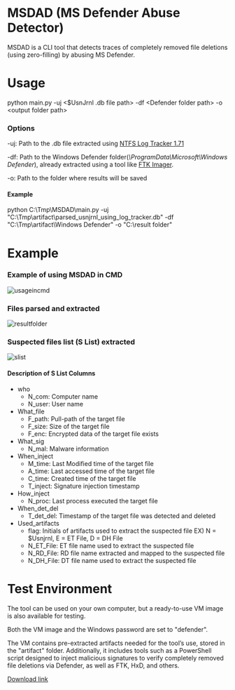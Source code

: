 # MSDAD (MS Defender Abuse Detector)
MSDAD is a CLI tool that detects traces of completely removed file deletions (using zero-filling) by abusing MS Defender.


# Usage
python main.py -uj \<$UsnJrnl .db file path\> -df \<Defender folder path\> -o \<output folder path\>

### Options
-uj: Path to the .db file extracted using [NTFS Log Tracker 1.71](https://sites.google.com/site/forensicnote/ntfs-log-tracker?pli=1)

-df: Path to the Windows Defender folder(_\\ProgramData\\Microsoft\\Windows Defender_), already extracted using a tool like [FTK Imager](https://www.exterro.com/ftk-product-downloads/ftk-imager-version-4-7-1). 

-o: Path to the folder where results will be saved


#### Example
python C:\Tmp\MSDAD\main.py -uj "C:\Tmp\artifact\parsed_usnjrnl_using_log_tracker.db" -df "C:\Tmp\artifact\Windows Defender\" -o "C:\result folder\"

# Example

### Example of using MSDAD in CMD
![usageincmd](https://private-user-images.githubusercontent.com/184496356/376322203-48b17d00-8bce-402b-a7b5-b86f16b47301.png?jwt=eyJhbGciOiJIUzI1NiIsInR5cCI6IkpXVCJ9.eyJpc3MiOiJnaXRodWIuY29tIiwiYXVkIjoicmF3LmdpdGh1YnVzZXJjb250ZW50LmNvbSIsImtleSI6ImtleTUiLCJleHAiOjE3Mjg5MjQ4MzMsIm5iZiI6MTcyODkyNDUzMywicGF0aCI6Ii8xODQ0OTYzNTYvMzc2MzIyMjAzLTQ4YjE3ZDAwLThiY2UtNDAyYi1hN2I1LWI4NmYxNmI0NzMwMS5wbmc_WC1BbXotQWxnb3JpdGhtPUFXUzQtSE1BQy1TSEEyNTYmWC1BbXotQ3JlZGVudGlhbD1BS0lBVkNPRFlMU0E1M1BRSzRaQSUyRjIwMjQxMDE0JTJGdXMtZWFzdC0xJTJGczMlMkZhd3M0X3JlcXVlc3QmWC1BbXotRGF0ZT0yMDI0MTAxNFQxNjQ4NTNaJlgtQW16LUV4cGlyZXM9MzAwJlgtQW16LVNpZ25hdHVyZT04OWRiYjcwNTNiYTk1ZjJhY2IyYTRlMmQ4OTgzMzhjMTJiNTZjYmU4ODMxZDI0Yjc0MGFlOGRlMTNiM2Y2ZDIzJlgtQW16LVNpZ25lZEhlYWRlcnM9aG9zdCJ9.4heleLTI0smdNLvzycd6z1KRtNpgSA9XQNcdPK_ca4E)


### Files parsed and extracted
![resultfolder](https://private-user-images.githubusercontent.com/184496356/376322178-a71e8565-c7c7-43a0-bebc-eea0235e8beb.png?jwt=eyJhbGciOiJIUzI1NiIsInR5cCI6IkpXVCJ9.eyJpc3MiOiJnaXRodWIuY29tIiwiYXVkIjoicmF3LmdpdGh1YnVzZXJjb250ZW50LmNvbSIsImtleSI6ImtleTUiLCJleHAiOjE3Mjg5MjQ4MzMsIm5iZiI6MTcyODkyNDUzMywicGF0aCI6Ii8xODQ0OTYzNTYvMzc2MzIyMTc4LWE3MWU4NTY1LWM3YzctNDNhMC1iZWJjLWVlYTAyMzVlOGJlYi5wbmc_WC1BbXotQWxnb3JpdGhtPUFXUzQtSE1BQy1TSEEyNTYmWC1BbXotQ3JlZGVudGlhbD1BS0lBVkNPRFlMU0E1M1BRSzRaQSUyRjIwMjQxMDE0JTJGdXMtZWFzdC0xJTJGczMlMkZhd3M0X3JlcXVlc3QmWC1BbXotRGF0ZT0yMDI0MTAxNFQxNjQ4NTNaJlgtQW16LUV4cGlyZXM9MzAwJlgtQW16LVNpZ25hdHVyZT1jZTI4ZjY0MDc4NmQ3OTU2NDg5Y2EzZmE4MjEwZGZjZmY2YjZmM2NhOTAwY2NmMjVmMDhkMzc3YjAzYTc0MGQ4JlgtQW16LVNpZ25lZEhlYWRlcnM9aG9zdCJ9.8u6MrttcQnM18Nol0KceV5CdY0PRuYcUsD3Hp6c2fIo)

### Suspected files list (S List) extracted
![slist](https://private-user-images.githubusercontent.com/184496356/376322191-66399f94-6293-4fb7-957d-e7269363d53b.png?jwt=eyJhbGciOiJIUzI1NiIsInR5cCI6IkpXVCJ9.eyJpc3MiOiJnaXRodWIuY29tIiwiYXVkIjoicmF3LmdpdGh1YnVzZXJjb250ZW50LmNvbSIsImtleSI6ImtleTUiLCJleHAiOjE3Mjg5MjQ4MzMsIm5iZiI6MTcyODkyNDUzMywicGF0aCI6Ii8xODQ0OTYzNTYvMzc2MzIyMTkxLTY2Mzk5Zjk0LTYyOTMtNGZiNy05NTdkLWU3MjY5MzYzZDUzYi5wbmc_WC1BbXotQWxnb3JpdGhtPUFXUzQtSE1BQy1TSEEyNTYmWC1BbXotQ3JlZGVudGlhbD1BS0lBVkNPRFlMU0E1M1BRSzRaQSUyRjIwMjQxMDE0JTJGdXMtZWFzdC0xJTJGczMlMkZhd3M0X3JlcXVlc3QmWC1BbXotRGF0ZT0yMDI0MTAxNFQxNjQ4NTNaJlgtQW16LUV4cGlyZXM9MzAwJlgtQW16LVNpZ25hdHVyZT0yZDFlNzg0YTkwZTQyNzI2ZWNlOTZmODBkZDM1NmFhNWI5ZTlmNGUxNjU0MTUxYjIzZjQxNTY3NjliMGQ3YTNjJlgtQW16LVNpZ25lZEhlYWRlcnM9aG9zdCJ9.gdvT9En5pPbsg_TU0eoxa8LNHb7Tm0u6CcKm9tkYi34)
  #### Description of S List Columns
  - who
    - N_com:     Computer name
    - N_user:    User name
  - What_file
    - F_path:    Pull-path of the target file
    - F_size:    Size of the target file
    - F_enc:     Encrypted data of the target file exists
  - What_sig
    - N_mal:     Malware information
  - When_inject
    - M_time:    Last Modified time of the target file
    - A_time:    Last accessed time of the target file
    - C_time:    Created time of the target file
    - T_inject:  Signature injection timestamp
  - How_inject
    - N_proc:    Last process executed the target file
  - When_det_del
    - T_det_del: Timestamp of the target file was detected and deleted
  - Used_artifacts
    - flag:      Initials of artifacts used to extract the suspected file EX) N = $Usnjrnl, E = ET File, D = DH File
    - N_ET_File: ET file name used to extract the suspected file
    - N_RD_File: RD file name extracted and mapped to the suspected file
    - N_DH_File: DT file name used to extract the suspected file



# Test Environment
The tool can be used on your own computer, but a ready-to-use VM image is also available for testing.

Both the VM image and the Windows password are set to "defender".

The VM contains pre-extracted artifacts needed for the tool’s use, stored in the "artifact" folder. Additionally, it includes tools such as a PowerShell script designed to inject malicious signatures to verify completely removed file deletions via Defender, as well as FTK, HxD, and others.

[Download link](https://drive.google.com/file/d/1gguPEA48V552HW5HNlvHHQ0ztBsXWCgH/view?usp=sharing)